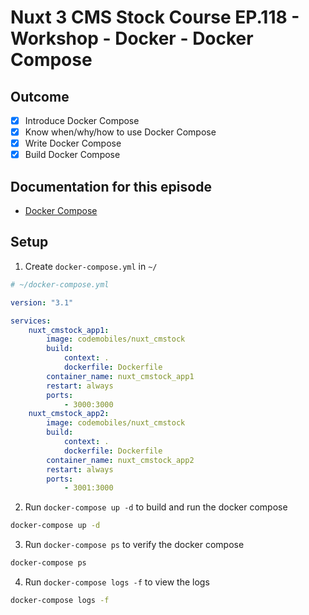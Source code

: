 # Nuxt 3 CMS Stock Course EP.118 - Workshop - Docker - Docker Compose

## Outcome

-   [x] Introduce Docker Compose
-   [x] Know when/why/how to use Docker Compose
-   [x] Write Docker Compose
-   [x] Build Docker Compose

## Documentation for this episode

-   [Docker Compose](https://docs.docker.com/compose/)

## Setup

1. Create `docker-compose.yml` in `~/`

```yml
# ~/docker-compose.yml

version: "3.1"

services:
    nuxt_cmstock_app1:
        image: codemobiles/nuxt_cmstock
        build:
            context: .
            dockerfile: Dockerfile
        container_name: nuxt_cmstock_app1
        restart: always
        ports:
            - 3000:3000
    nuxt_cmstock_app2:
        image: codemobiles/nuxt_cmstock
        build:
            context: .
            dockerfile: Dockerfile
        container_name: nuxt_cmstock_app2
        restart: always
        ports:
            - 3001:3000
```

2. Run `docker-compose up -d` to build and run the docker compose

```bash
docker-compose up -d
```

3. Run `docker-compose ps` to verify the docker compose

```bash
docker-compose ps
```

4. Run `docker-compose logs -f` to view the logs

```bash
docker-compose logs -f
```
